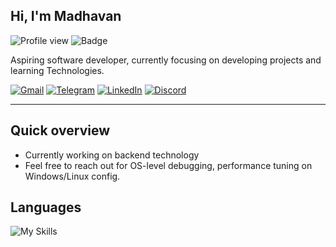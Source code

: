 ## Hi, I'm Madhavan
![Profile view](https://komarev.com/ghpvc/?username=astrohexdev&color=red)
![Badge](https://img.shields.io/badge/boot-Fixed-green?logo=gnubash&logoColor=white)




Aspiring software developer, currently focusing on developing projects and learning Technologies.

[![Gmail](https://img.shields.io/badge/Gmail-E53935?style=for-the-badge&logo=gmail&logoColor=white)](mailto:madhavan4253@gmail.com)
[![Telegram](https://img.shields.io/badge/Telegram-2CA5E0?style=for-the-badge&logo=telegram&logoColor=white)](https://t.me/madhavanmi)
[![LinkedIn](https://img.shields.io/badge/LinkedIn-00A862?style=for-the-badge&logo=maildotru&logoColor=white)](https://linkedin.com/in/madhavan-dev)
[![Discord](https://img.shields.io/badge/Discord-5865F2?style=for-the-badge&logo=discord&logoColor=white)](https://discord.com/users/userid/1195338866014568508)

---
## Quick overview
- Currently working on backend technology
- Feel free to reach out for OS-level debugging, performance tuning on Windows/Linux config.

## Languages
![My Skills](https://skillicons.dev/icons?i=html,css,js,bash,java,python,mysql)





          












<!--
<p align="center">
  <img src="https://raw.githubusercontent.com/astrohexdev/my-assets/refs/heads/Main/pro/pro-3.gif" width="500" height="500"> 
</p>
-->
